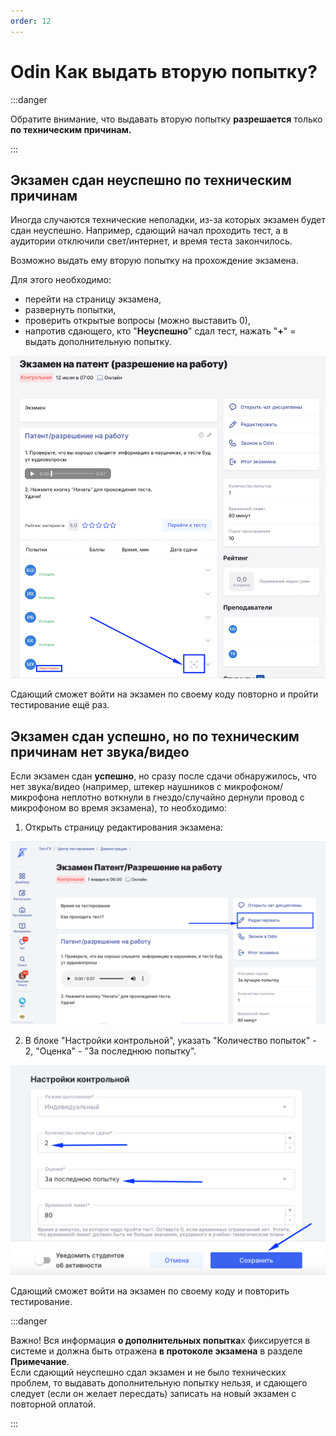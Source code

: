 ```yaml
---
order: 12
---
```


# Odin Как выдать вторую попытку?

:::danger

Обратите внимание, что выдавать вторую попытку **разрешается** только **по техническим причинам.**

:::

## Экзамен сдан неуспешно по техническим причинам

Иногда случаются технические неполадки, из-за которых  экзамен  будет сдан неуспешно. Например, сдающий начал проходить тест, а в аудитории отключили свет/интернет, и время теста закончилось.

Возможно выдать ему вторую попытку на прохождение экзамена.

Для этого необходимо:

* перейти на страницу экзамена,
* развернуть попытки,
* проверить открытые вопросы (можно выставить 0),
* напротив сдающего, кто "**Неуспешно**" сдал тест, нажать "**+**" = выдать дополнительную попытку.

![](<../.gitbook/assets/image (268).png>)

Сдающий сможет войти на экзамен по своему коду повторно и пройти тестирование ещё раз.

## Экзамен сдан успешно, но по техническим причинам нет звука/видео

Если экзамен сдан **успешно**, но сразу после сдачи обнаружилось, что нет звука/видео (например,  штекер наушников с микрофоном/микрофона неплотно воткнули в гнездо/случайно дернули провод с микрофоном во время экзамена),  то необходимо:

1. Открыть страницу редактирования экзамена:

![](<../.gitbook/assets/image (141).png>)

2. В блоке  "Настройки контрольной", указать "Количество попыток" - 2,  "Оценка" - "За последнюю попытку".

![](<../.gitbook/assets/image (142).png>)

Сдающий сможет войти на экзамен по своему коду и повторить тестирование.

:::danger

Важно! Вся информация **о дополнительных попытка**х фиксируется в системе и должна быть отражена **в протоколе экзамена** в разделе **Примечание**.\
Если сдающий неуспешно сдал экзамен и не было технических проблем, то выдавать дополнительную попытку нельзя, и сдающего следует (если он желает пересдать) записать на новый экзамен с повторной оплатой.

:::